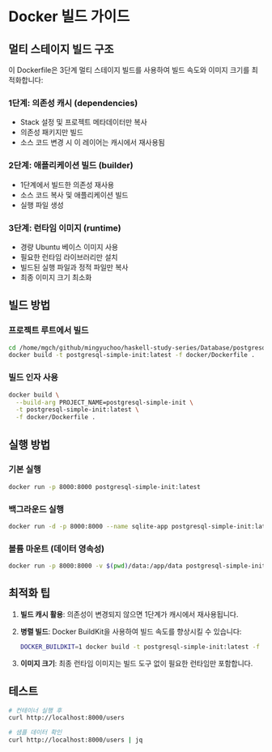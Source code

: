 # Docker 빌드 가이드

## 멀티 스테이지 빌드 구조

이 Dockerfile은 3단계 멀티 스테이지 빌드를 사용하여 빌드 속도와 이미지 크기를 최적화합니다:

### 1단계: 의존성 캐시 (dependencies)

- Stack 설정 및 프로젝트 메타데이터만 복사
- 의존성 패키지만 빌드
- 소스 코드 변경 시 이 레이어는 캐시에서 재사용됨

### 2단계: 애플리케이션 빌드 (builder)

- 1단계에서 빌드한 의존성 재사용
- 소스 코드 복사 및 애플리케이션 빌드
- 실행 파일 생성

### 3단계: 런타임 이미지 (runtime)

- 경량 Ubuntu 베이스 이미지 사용
- 필요한 런타임 라이브러리만 설치
- 빌드된 실행 파일과 정적 파일만 복사
- 최종 이미지 크기 최소화

## 빌드 방법

### 프로젝트 루트에서 빌드

```bash
cd /home/mgch/github/mingyuchoo/haskell-study-series/Database/postgresql-simple-init
docker build -t postgresql-simple-init:latest -f docker/Dockerfile .
```

### 빌드 인자 사용

```bash
docker build \
  --build-arg PROJECT_NAME=postgresql-simple-init \
  -t postgresql-simple-init:latest \
  -f docker/Dockerfile .
```

## 실행 방법

### 기본 실행

```bash
docker run -p 8000:8000 postgresql-simple-init:latest
```

### 백그라운드 실행

```bash
docker run -d -p 8000:8000 --name sqlite-app postgresql-simple-init:latest
```

### 볼륨 마운트 (데이터 영속성)

```bash
docker run -p 8000:8000 -v $(pwd)/data:/app/data postgresql-simple-init:latest
```

## 최적화 팁

1. **빌드 캐시 활용**: 의존성이 변경되지 않으면 1단계가 캐시에서 재사용됩니다.
2. **병렬 빌드**: Docker BuildKit을 사용하여 빌드 속도를 향상시킬 수 있습니다:

   ```bash
   DOCKER_BUILDKIT=1 docker build -t postgresql-simple-init:latest -f docker/Dockerfile .
   ```

3. **이미지 크기**: 최종 런타임 이미지는 빌드 도구 없이 필요한 런타임만 포함합니다.

## 테스트

```bash
# 컨테이너 실행 후
curl http://localhost:8000/users

# 샘플 데이터 확인
curl http://localhost:8000/users | jq
```
